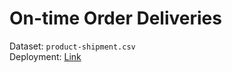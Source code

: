 # On-time Order Deliveries

Dataset: `product-shipment.csv`  
Deployment: [Link](https://huggingface.co/spaces/wilonatalie/p1-ftds028-rmt-m2)

